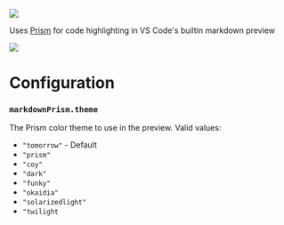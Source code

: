 [![](https://vsmarketplacebadge.apphb.com/version/bierner.markdown-prism.svg)](https://marketplace.visualstudio.com/items?itemName=bierner.markdown-prism)

Uses [Prism](https://prismjs.com) for code highlighting in VS Code's builtin markdown preview

![](https://github.com/mjbvz/vscode-markdown-prism/raw/master/docs/example.png)

# Configuration

### `markdownPrism.theme`
The Prism color theme to use in the preview. Valid values:

- `"tomorrow"` - Default
- `"prism"`
- `"coy"`
- `"dark"`
- `"funky"` 
- `"okaidia"` 
- `"solarizedlight"`
- `"twilight`

